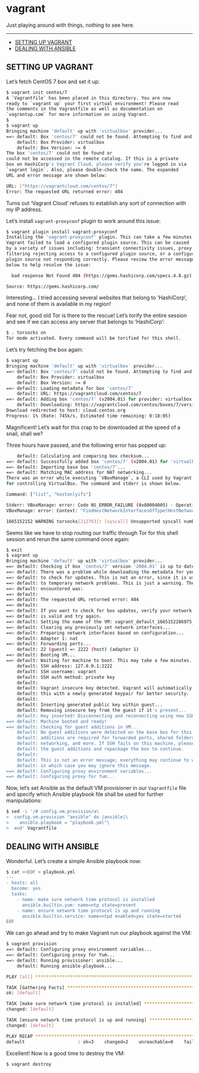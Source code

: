 # vagrant

Just playing around with things, nothing to see here.

---

- [SETTING UP VAGRANT](#setting-up-vagrant)
- [DEALING WITH ANSIBLE](#dealing-with-ansible)

## SETTING UP VAGRANT

Let’s fetch CentOS 7 box and set it up:

```sh
$ vagrant init centos/7
A `Vagrantfile` has been placed in this directory. You are now
ready to `vagrant up` your first virtual environment! Please read
the comments in the Vagrantfile as well as documentation on
`vagrantup.com` for more information on using Vagrant.
$
$ vagrant up
Bringing machine 'default' up with 'virtualbox' provider...
==> default: Box 'centos/7' could not be found. Attempting to find and install...
    default: Box Provider: virtualbox
    default: Box Version: >= 0
The box 'centos/7' could not be found or
could not be accessed in the remote catalog. If this is a private
box on HashiCorp's Vagrant Cloud, please verify you're logged in via
`vagrant login`. Also, please double-check the name. The expanded
URL and error message are shown below:

URL: ["https://vagrantcloud.com/centos/7"]
Error: The requested URL returned error: 404
```

Turns out ‘Vagrant Cloud’ refuses to establish any sort of connection
with my IP address.

Let’s install `vagrant-proxyconf` plugin to work around this issue:

```sh
$ vagrant plugin install vagrant-proxyconf
Installing the 'vagrant-proxyconf' plugin. This can take a few minutes...
Vagrant failed to load a configured plugin source. This can be caused
by a variety of issues including: transient connectivity issues, proxy
filtering rejecting access to a configured plugin source, or a configured
plugin source not responding correctly. Please review the error message
below to help resolve the issue:

  bad response Not Found 404 (https://gems.hashicorp.com/specs.4.8.gz)

Source: https://gems.hashicorp.com/
```

Interesting… I tried accessing several websites that belong to
‘HashiCorp’, and none of them is available in my region!

Fear not, good old Tor is there to the rescue! Let’s torify the entire
session and see if we can access any server that belongs to ‘HashiCorp’:

```sh
$ . torsocks on
Tor mode activated. Every command will be torified for this shell.
```

Let’s try fetching the box again:

```sh
$ vagrant up
Bringing machine 'default' up with 'virtualbox' provider...
==> default: Box 'centos/7' could not be found. Attempting to find and install...
    default: Box Provider: virtualbox
    default: Box Version: >= 0
==> default: Loading metadata for box 'centos/7'
    default: URL: https://vagrantcloud.com/centos/7
==> default: Adding box 'centos/7' (v2004.01) for provider: virtualbox
    default: Downloading: https://vagrantcloud.com/centos/boxes/7/versions/2004.01/providers/virtualbox.box
Download redirected to host: cloud.centos.org
Progress: 1% (Rate: 745k/s, Estimated time remaining: 0:18:05)
```

Magnificent! Let’s wait for this crap to be downloaded at the speed of a
snail, shall we?

Three hours have passed, and the following error has popped up:

```sh
    default: Calculating and comparing box checksum...
==> default: Successfully added box 'centos/7' (v2004.01) for 'virtualbox'!
==> default: Importing base box 'centos/7'...
==> default: Matching MAC address for NAT networking...
There was an error while executing `VBoxManage`, a CLI used by Vagrant
for controlling VirtualBox. The command and stderr is shown below.

Command: ["list", "hostonlyifs"]

Stderr: VBoxManage: error: Code NS_ERROR_FAILURE (0x80004005) - Operation failed (extended info not available)
VBoxManage: error: Context: "FindHostNetworkInterfacesOfType(HostNetworkInterfaceType_HostOnly, ComSafeArrayAsOutParam(hostNetworkInterfaces))" at line 137 of file VBoxManageList.cpp

1665152152 WARNING torsocks[212763]: [syscall] Unsupported syscall number 315. Denying the call (in tsocks_syscall() at syscall.c:604)
```

Seems like we have to stop routing our traffic through Tor for this
shell session and rerun the same command once again:

```sh
$ exit
$ vagrant up
Bringing machine 'default' up with 'virtualbox' provider...
==> default: Checking if box 'centos/7' version '2004.01' is up to date...
==> default: There was a problem while downloading the metadata for your box
==> default: to check for updates. This is not an error, since it is usually due
==> default: to temporary network problems. This is just a warning. The problem
==> default: encountered was:
==> default:
==> default: The requested URL returned error: 404
==> default:
==> default: If you want to check for box updates, verify your network connection
==> default: is valid and try again.
==> default: Setting the name of the VM: vagrant_default_1665152286975_1895
==> default: Clearing any previously set network interfaces...
==> default: Preparing network interfaces based on configuration...
    default: Adapter 1: nat
==> default: Forwarding ports...
    default: 22 (guest) => 2222 (host) (adapter 1)
==> default: Booting VM...
==> default: Waiting for machine to boot. This may take a few minutes...
    default: SSH address: 127.0.0.1:2222
    default: SSH username: vagrant
    default: SSH auth method: private key
    default:
    default: Vagrant insecure key detected. Vagrant will automatically replace
    default: this with a newly generated keypair for better security.
    default:
    default: Inserting generated public key within guest...
    default: Removing insecure key from the guest if it's present...
    default: Key inserted! Disconnecting and reconnecting using new SSH key...
==> default: Machine booted and ready!
==> default: Checking for guest additions in VM...
    default: No guest additions were detected on the base box for this VM! Guest
    default: additions are required for forwarded ports, shared folders, host only
    default: networking, and more. If SSH fails on this machine, please install
    default: the guest additions and repackage the box to continue.
    default:
    default: This is not an error message; everything may continue to work properly,
    default: in which case you may ignore this message.
==> default: Configuring proxy environment variables...
==> default: Configuring proxy for Yum...
```

Now, let’s set Ansible as the default VM provisioner in our
`Vagrantfile` file and specify which Ansible playbook file shall be used
for further manipulations:

```sh
$ sed -i '/# config.vm.provision/a\
>  config.vm.provision "ansible" do |ansible|\
>    ansible.playbook = "playbook.yml"\
>  end' Vagrantfile
```

## DEALING WITH ANSIBLE

Wonderful. Let’s create a simple Ansible playbook now:

```sh
$ cat <<EOF > playbook.yml
---
- hosts: all
  become: yes
  tasks:
    - name: make sure network time protocol is installed
      ansible.builtin.yum: name=ntp state=present
    - name: ensure network time protocol is up and running
      ansible.builtin.service: name=ntpd enabled=yes state=started
EOF
```

We can go ahead and try to make Vagrant run our playbook against the VM:

```sh
$ vagrant provision
==> default: Configuring proxy environment variables...
==> default: Configuring proxy for Yum...
==> default: Running provisioner: ansible...
    default: Running ansible-playbook...

PLAY [all] *********************************************************************

TASK [Gathering Facts] *********************************************************
ok: [default]

TASK [make sure network time protocol is installed] ****************************
changed: [default]

TASK [ensure network time protocol is up and running] **************************
changed: [default]

PLAY RECAP *********************************************************************
default                    : ok=3    changed=2    unreachable=0    failed=0    skipped=0    rescued=0    ignored=0
```

Excellent! Now is a good time to destroy the VM:

```
$ vagrant destroy
```
